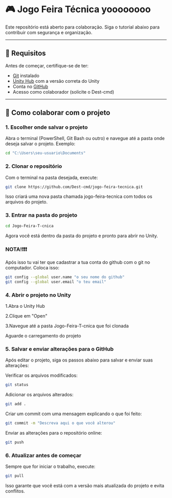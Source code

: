 # 🎮 Jogo Feira Técnica yoooooooo
Este repositório está aberto para colaboração. Siga o tutorial abaixo para contribuir com segurança e organização.

---

## 🧩 Requisitos

Antes de começar, certifique-se de ter:

- [Git](https://git-scm.com/) instalado
- [Unity Hub](https://unity.com/download) com a versão correta do Unity
- Conta no [GitHub](https://github.com/)
- Acesso como colaborador (solicite o Dest-cmd)

---

## 🚀 Como colaborar com o projeto

### 1. Escolher onde salvar o projeto

Abra o terminal (PowerShell, Git Bash ou outro) e navegue até a pasta onde deseja salvar o projeto. Exemplo:
```bash
cd "C:\Users\seu-usuario\Documents"
```
### 2. Clonar o repositório
Com o terminal na pasta desejada, execute:
```bash
git clone https://github.com/Dest-cmd/jogo-feira-tecnica.git
```
Isso criará uma nova pasta chamada jogo-feira-tecnica com todos os arquivos do projeto.

### 3. Entrar na pasta do projeto
```bash
cd Jogo-Feira-T-cnica
```
Agora você está dentro da pasta do projeto e pronto para abrir no Unity.

### NOTA!❗❗❗
Após isso tu vai ter que cadastrar a tua conta do github com o git no computador.
Coloca isso:
```bash
git config --global user.name "o seu nome do github"
git config --global user.email "o teu email"
```

### 4. Abrir o projeto no Unity
1.Abra o Unity Hub

2.Clique em "Open"

3.Navegue até a pasta Jogo-Feira-T-cnica que foi clonada

Aguarde o carregamento do projeto

### 5. Salvar e enviar alterações para o GitHub
Após editar o projeto, siga os passos abaixo para salvar e enviar suas alterações:

Verificar os arquivos modificados:
```bash
git status
```
Adicionar os arquivos alterados:
```bash
git add .
```
Criar um commit com uma mensagem explicando o que foi feito:
```bash
git commit -m "Descreva aqui o que você alterou"
```
Enviar as alterações para o repositório online:
```bash
git push
```
### 6. Atualizar antes de começar
Sempre que for iniciar o trabalho, execute:
```bash
git pull
```
Isso garante que você está com a versão mais atualizada do projeto e evita conflitos.




